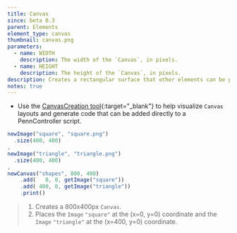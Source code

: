 ```yaml
---
title: Canvas
since: beta 0.3
parent: Elements
element_type: canvas
thumbnail: canvas.png
parameters:
  - name: WIDTH
    description: The width of the `Canvas`, in pixels.
  - name: HEIGHT
    description: The height of the `Canvas`, in pixels.
description: Creates a rectangular surface that other elements can be placed onto.
notes: true
---
```


+ Use the
[CanvasCreation tool](http://files.lab.florianschwarz.net/ibexfiles/CanvasCreation/){:target="_blank"}
to help visualize `Canvas` layouts and generate code that can be added directly
to a PennController script.

<!--more-->

```javascript
newImage("square", "square.png")
  .size(400, 400)
,
newImage("triangle", "triangle.png")
  .size(400, 400)
,
newCanvas("shapes", 800, 400)
    .add(   0, 0, getImage("square"))
    .add( 400, 0, getImage("triangle"))
    .print()
```
> 1. Creates a 800x400px `Canvas`.
> 2. Places the `Image` `"square"` at the (x=0, y=0) coordinate and the `Image` `"triangle"` at the (x=400, y=0) coordinate.
